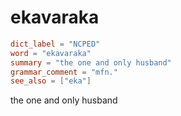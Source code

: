 # ekavaraka

``` toml
dict_label = "NCPED"
word = "ekavaraka"
summary = "the one and only husband"
grammar_comment = "mfn."
see_also = ["eka"]
```

the one and only husband

